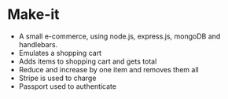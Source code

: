 # Make-it
* A small e-commerce, using node.js, express.js, mongoDB and handlebars.
* Emulates a shopping cart
* Adds items to shopping cart and gets total
* Reduce and increase by one item and removes them all
* Stripe is used to charge
* Passport used to authenticate
